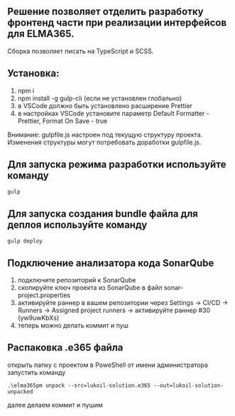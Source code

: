 ## Решение позволяет отделить разработку фронтенд части при реализации интерфейсов для ELMA365.

Сборка позволяет писать на TypeScript и SCSS.

## Установка:

1. npm i
2. npm install -g gulp-cli (если не установлен глобально)
3. в VSCode должно быть установлено расширение Prettier
4. в настройках VSCode установите параметр Default Formatter - Prettier, Format On Save - true

Внимание: gulpfile.js настроен под текущую структуру проекта. Изменения структуры могут потребовать доработки gulpfile.js.

## Для запуска режима разработки используйте команду

```
gulp
```

## Для запуска создания bundle файла для деплоя используйте команду

```
gulp deploy
```

## Подключение анализатора кода SonarQube

1. подключите репозиторий к SonarQube
2. скопируйте ключ проекта из SonarQube в файл sonar-project.properties
3. активируйте раннер в вашем репозитории через Settings -> CI/CD -> Runners -> Assigned project runners -> активируйте раннер #30 (yw9uwKbXs)
4. теперь можно делать коммит и пуш

## Распаковка .e365 файла

открыть папку с проектом в PoweShell от имени администратора
запустить команду

```
.\elma365pm unpack --src=lukoil-solution.e365 --out=lukoil-solution-unpacked
```

далее делаем коммит и пушим
